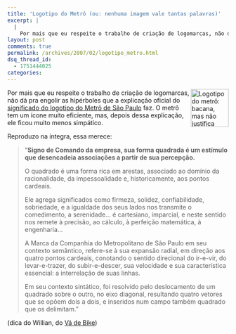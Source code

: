 ```yaml
---
title: 'Logotipo do Metrô (ou: nenhuma imagem vale tantas palavras)'
excerpt: |
  |
    Por mais que eu respeite o trabalho de criação de logomarcas, não dá pra engolir as hipérboles que a explicação oficial do significado do logotipo do Metrô de São Paulo faz. O metrô tem um ícone muito eficiente, mas, depois...
layout: post
comments: true
permalink: /archives/2007/02/logotipo_metro.html
dsq_thread_id:
  - 1751444025
categories:
---
```

<img title="Logotipo do metrô: bacana, mas não justifica tudo isso)" src="//chester.me/archives/img/metro.png" width="86" height="86" align="right" style="border-left:2px" />Por mais que eu respeite o trabalho de criação de logomarcas, não dá pra engolir as hipérboles que a explicação oficial do [significado do logotipo do Metrô de São Paulo][1] faz. O metrô tem um ícone muito eficiente, mas, depois dessa explicação, ele ficou muito menos simpático.

Reproduzo na íntegra, essa merece:

<blockquote cite="http://www.metro.sp.gov.br/empresa/marca/temarca.shtm"l>
  <p>
    &#8220;<strong>Signo de Comando da empresa, sua forma quadrada é um estímulo que desencadeia associações a partir de sua percepção.</strong>
  </p>

  <p>
    O quadrado é uma forma rica em arestas, associado ao domínio da racionalidade, da impessoalidade e, historicamente, aos pontos cardeais.
  </p>

  <p>
    Ele agrega significados como firmeza, solidez, confiabilidade, sobriedade, e a igualdade dos seus lados nos transmite o comedimento, a serenidade&#8230; é cartesiano, imparcial, e neste sentido nos remete à precisão, ao cálculo, à perfeição matemática, à engenharia&#8230;
  </p>

  <p>
    A Marca da Companhia do Metropolitano de São Paulo em seu contexto semântico, refere-se à sua expansão radial, em direção aos quatro pontos cardeais, conotando o sentido direcional do ir-e-vir, do levar-e-trazer, do subir-e-descer, sua velocidade e sua característica essencial: a interrelação de suas linhas.
  </p>

  <p>
    Em seu contexto sintático, foi resolvido pelo deslocamento de um quadrado sobre o outro, no eixo diagonal, resultando quatro vetores que se opõem dois a dois, e inseridos num campo também quadrado que os delimitam.&#8221;
  </p>
</blockquote>

(dica do Willian, do [Vá de Bike][2])

 [1]: http://www.metro.sp.gov.br/empresa/marca/temarca.shtm
 [2]: http://freeride.blig.ig.com.br
